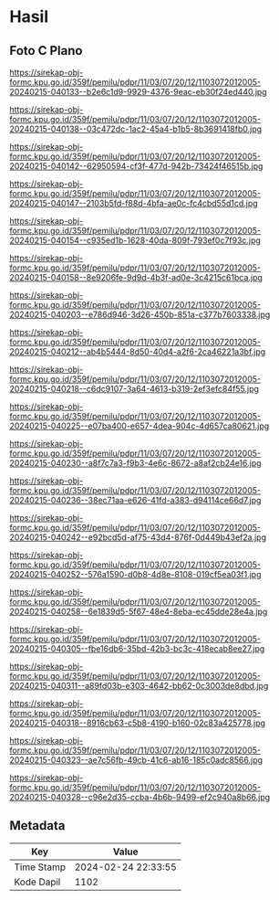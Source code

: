 # Hasil

## Foto C Plano

https://sirekap-obj-formc.kpu.go.id/359f/pemilu/pdpr/11/03/07/20/12/1103072012005-20240215-040133--b2e6c1d9-9929-4376-9eac-eb30f24ed440.jpg

https://sirekap-obj-formc.kpu.go.id/359f/pemilu/pdpr/11/03/07/20/12/1103072012005-20240215-040138--03c472dc-1ac2-45a4-b1b5-8b3691418fb0.jpg

https://sirekap-obj-formc.kpu.go.id/359f/pemilu/pdpr/11/03/07/20/12/1103072012005-20240215-040142--62950594-cf3f-477d-942b-73424f46515b.jpg

https://sirekap-obj-formc.kpu.go.id/359f/pemilu/pdpr/11/03/07/20/12/1103072012005-20240215-040147--2103b5fd-f88d-4bfa-ae0c-fc4cbd55d1cd.jpg

https://sirekap-obj-formc.kpu.go.id/359f/pemilu/pdpr/11/03/07/20/12/1103072012005-20240215-040154--c935ed1b-1628-40da-809f-793ef0c7f93c.jpg

https://sirekap-obj-formc.kpu.go.id/359f/pemilu/pdpr/11/03/07/20/12/1103072012005-20240215-040158--8e9206fe-9d9d-4b3f-ad0e-3c4215c61bca.jpg

https://sirekap-obj-formc.kpu.go.id/359f/pemilu/pdpr/11/03/07/20/12/1103072012005-20240215-040203--e786d946-3d26-450b-851a-c377b7603338.jpg

https://sirekap-obj-formc.kpu.go.id/359f/pemilu/pdpr/11/03/07/20/12/1103072012005-20240215-040212--ab4b5444-8d50-40d4-a2f6-2ca46221a3bf.jpg

https://sirekap-obj-formc.kpu.go.id/359f/pemilu/pdpr/11/03/07/20/12/1103072012005-20240215-040218--c6dc9107-3a64-4613-b319-2ef3efc84f55.jpg

https://sirekap-obj-formc.kpu.go.id/359f/pemilu/pdpr/11/03/07/20/12/1103072012005-20240215-040225--e07ba400-e657-4dea-904c-4d657ca80621.jpg

https://sirekap-obj-formc.kpu.go.id/359f/pemilu/pdpr/11/03/07/20/12/1103072012005-20240215-040230--a8f7c7a3-f9b3-4e6c-8672-a8af2cb24e16.jpg

https://sirekap-obj-formc.kpu.go.id/359f/pemilu/pdpr/11/03/07/20/12/1103072012005-20240215-040236--38ec71aa-e626-41fd-a383-d94114ce66d7.jpg

https://sirekap-obj-formc.kpu.go.id/359f/pemilu/pdpr/11/03/07/20/12/1103072012005-20240215-040242--e92bcd5d-af75-43d4-876f-0d449b43ef2a.jpg

https://sirekap-obj-formc.kpu.go.id/359f/pemilu/pdpr/11/03/07/20/12/1103072012005-20240215-040252--576a1590-d0b8-4d8e-8108-019cf5ea03f1.jpg

https://sirekap-obj-formc.kpu.go.id/359f/pemilu/pdpr/11/03/07/20/12/1103072012005-20240215-040258--6e1839d5-5f67-48e4-8eba-ec45dde28e4a.jpg

https://sirekap-obj-formc.kpu.go.id/359f/pemilu/pdpr/11/03/07/20/12/1103072012005-20240215-040305--fbe16db6-35bd-42b3-bc3c-418ecab8ee27.jpg

https://sirekap-obj-formc.kpu.go.id/359f/pemilu/pdpr/11/03/07/20/12/1103072012005-20240215-040311--a89fd03b-e303-4642-bb62-0c3003de8dbd.jpg

https://sirekap-obj-formc.kpu.go.id/359f/pemilu/pdpr/11/03/07/20/12/1103072012005-20240215-040318--8916cb63-c5b8-4190-b160-02c83a425778.jpg

https://sirekap-obj-formc.kpu.go.id/359f/pemilu/pdpr/11/03/07/20/12/1103072012005-20240215-040323--ae7c56fb-49cb-41c6-ab16-185c0adc8566.jpg

https://sirekap-obj-formc.kpu.go.id/359f/pemilu/pdpr/11/03/07/20/12/1103072012005-20240215-040328--c96e2d35-ccba-4b6b-9499-ef2c940a8b66.jpg


## Metadata

| Key        | Value               |
| ---------- | ------------------- |
| Time Stamp | 2024-02-24 22:33:55 |
| Kode Dapil | 1102                |



